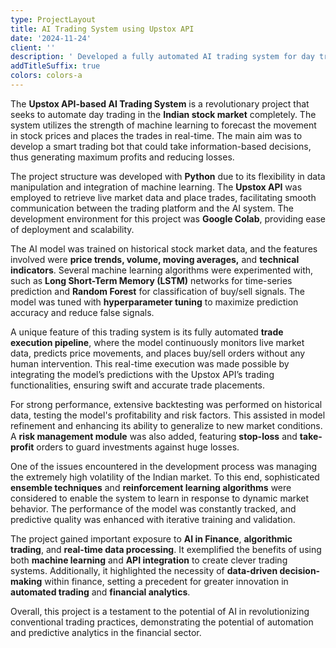```yaml
---
type: ProjectLayout
title: AI Trading System using Upstox API
date: '2024-11-24'
client: ''
description: ' Developed a fully automated AI trading system for day trading in the Indian stock market, utilizing the Upstox API.'
addTitleSuffix: true
colors: colors-a
---
```

The **Upstox API-based AI Trading System** is a revolutionary project that seeks to automate day trading in the **Indian stock market** completely. The system utilizes the strength of machine learning to forecast the movement in stock prices and places the trades in real-time. The main aim was to develop a smart trading bot that could take information-based decisions, thus generating maximum profits and reducing losses.

The project structure was developed with **Python** due to its flexibility in data manipulation and integration of machine learning. The **Upstox API** was employed to retrieve live market data and place trades, facilitating smooth communication between the trading platform and the AI system. The development environment for this project was **Google Colab**, providing ease of deployment and scalability.

The AI model was trained on historical stock market data, and the features involved were **price trends, volume, moving averages,** and **technical indicators**. Several machine learning algorithms were experimented with, such as **Long Short-Term Memory (LSTM)** networks for time-series prediction and **Random Forest** for classification of buy/sell signals. The model was tuned with **hyperparameter tuning** to maximize prediction accuracy and reduce false signals.

A unique feature of this trading system is its fully automated **trade execution pipeline**, where the model continuously monitors live market data, predicts price movements, and places buy/sell orders without any human intervention. This real-time execution was made possible by integrating the model’s predictions with the Upstox API’s trading functionalities, ensuring swift and accurate trade placements.

For strong performance, extensive backtesting was performed on historical data, testing the model's profitability and risk factors. This assisted in model refinement and enhancing its ability to generalize to new market conditions. A **risk management module** was also added, featuring **stop-loss** and **take-profit** orders to guard investments against huge losses.

One of the issues encountered in the development process was managing the extremely high volatility of the Indian market. To this end, sophisticated **ensemble techniques** and **reinforcement learning algorithms** were considered to enable the system to learn in response to dynamic market behavior. The performance of the model was constantly tracked, and predictive quality was enhanced with iterative training and validation.

The project gained important exposure to **AI in Finance**, **algorithmic trading**, and **real-time data processing**. It exemplified the benefits of using both **machine learning** and **API integration** to create clever trading systems. Additionally, it highlighted the necessity of **data-driven decision-making** within finance, setting a precedent for greater innovation in **automated trading** and **financial analytics**.

Overall, this project is a testament to the potential of AI in revolutionizing conventional trading practices, demonstrating the potential of automation and predictive analytics in the financial sector.

